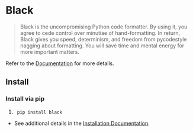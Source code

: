 # Black

> Black is the uncompromising Python code formatter. By using it, you agree to cede control over minutiae of hand-formatting. In return, Black gives you speed, determinism, and freedom from pycodestyle nagging about formatting. You will save time and mental energy for more important matters.

Refer to the [Documentation] for more details.

## Install

### Install via pip

1. ```console
    pip install black
    ```

- See additional details in the [Installation Documentation].

[Documentation]: https://black.readthedocs.io/en/stable/
[Installation Documentation]: https://black.readthedocs.io/en/stable/getting_started.html#installation
